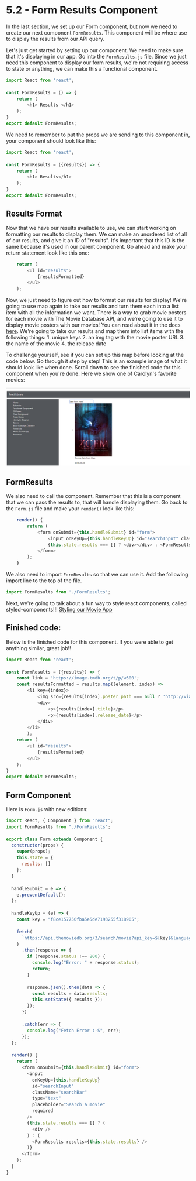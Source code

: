 # 5.2 - Form Results Component

In the last section, we set up our Form component, but now we need to create our next component `FormResults`. This component will be where use to display the results from our API query.

Let's just get started by setting up our component. We need to make sure that it's displaying in our app. Go into the `FormResults.js` file. Since we just need this component to display our form results, we're not requiring access to state or anything, we can make this a functional component.

```javascript
import React from 'react';

const FormResults = () => {
    return (
        <h1> Results </h1>
    );
}
export default FormResults;
```

We need to remember to put the props we are sending to this component in, your component should look like this:

```javascript
import React from 'react';

const FormResults = ({results}) => {
    return (
        <h1> Results</h1>
    );
}
export default FormResults;
```

## Results Format

Now that we have our results available to use, we can start working on formatting our results to display them. We can make an unordered list of all of our results, and give it an ID of "results". It's important that this ID is the same because it's used in our parent component. Go ahead and make your return statement look like this one:

```javascript
    return (
        <ul id="results">
            {resultsFormatted}
        </ul>
    );
```

Now, we just need to figure out how to format our results for display! We're going to use map again to take our results and turn them each into a list item with all the information we want. There is a way to grab movie posters for each movie with The Movie Database API, and we're going to use it to display movie posters with our movies! You can read about it in the docs [here](https://developers.themoviedb.org/3/getting-started/images). We're going to take our results and map them into list items with the following things: 1. unique keys 2. an img tag with the movie poster URL 3. the name of the movie 4. the release date

To challenge yourself, see if you can set up this map before looking at the code below. Go through it step by step! This is an example image of what it should look like when done. Scroll down to see the finished code for this component when you're done. Here we show one of Carolyn's favorite movies:

![beauty](../../.gitbook/assets/8.4.2-zombie-cats-from-mars.PNG)

## FormResults

We also need to call the component. Remember that this is a component that we can pass the results to, that will handle displaying them. Go back to the `Form.js` file and make your `render()` look like this:

```javascript
    render() {
        return (
            <form onSubmit={this.handleSubmit} id="form">
                <input onKeyUp={this.handleKeyUp} id="searchInput" className="searchBar" type="text" placeholder="Search a movie" required />
                {this.state.results === [] ? <div></div> : <FormResults results={this.state.results} /> }
            </form>
        );
    }
```

We also need to import `FormResults` so that we can use it. Add the following import line to the top of the file.

```javascript
import FormResults from './FormResults';
```

Next, we're going to talk about a fun way to style react components, called styled-components!!! [Styling our Movie App](5.3-styled-components.md)

## Finished code:

Below is the finished code for this component. If you were able to get anything similar, great job!!

```javascript
import React from 'react';

const FormResults = ({results}) => {
    const link = 'https://image.tmdb.org/t/p/w300';
    const resultsFormatted = results.map((element, index) =>
        <li key={index}>
            <img src={results[index].poster_path === null ? 'http://via.placeholder.com/640x960' : `${link}${results[index].poster_path}`} alt={`${results[index].title} poster`} className="resultPoster" />
            <div>
                <p>{results[index].title}</p>
                <p>{results[index].release_date}</p>
            </div>
        </li>
        );
    return (
        <ul id="results">
            {resultsFormatted}
        </ul>
    );
}
export default FormResults;
```

## Form Component

Here is `Form.js` with new editions:

```javascript
import React, { Component } from "react";
import FormResults from "./FormResults";

export class Form extends Component {
  constructor(props) {
    super(props);
    this.state = {
      results: []
    };
  }

  handleSubmit = e => {
    e.preventDefault();
  };

  handleKeyUp = (e) => {
    const key = "f8ce157750fba5e5de7193255f318905";

    fetch(
      `https://api.themoviedb.org/3/search/movie?api_key=${key}&language=en-US&query=${e.target.value}&page=1&include_adult=false`
    )
      .then(response => {
        if (response.status !== 200) {
          console.log("Error: " + response.status);
          return;
        }

        response.json().then(data => {
          const results = data.results;
          this.setState({ results });
        });
      })

      .catch(err => {
        console.log("Fetch Error :-S", err);
      });
  };

  render() {
    return (
      <form onSubmit={this.handleSubmit} id="form">
        <input
          onKeyUp={this.handleKeyUp}
          id="searchInput"
          className="searchBar"
          type="text"
          placeholder="Search a movie"
          required
        />
        {this.state.results === [] ? (
          <div />
        ) : (
          <FormResults results={this.state.results} />
        )}
      </form>
    );
  }
}
```

